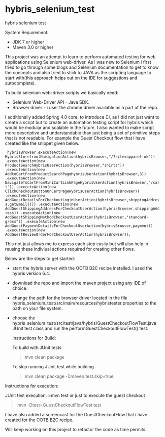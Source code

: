 # hybris_selenium_test
hybris selenium test

System Requirement:
- JDK 7 or higher
- Maven 3.0 or higher


This project was an attempt to learn to perform automated testing for web applications using Selenium web-driver. As I was new to Selenium
i first tried to go through some blogs and Selenium documentation to get to know the concepts and also tried to stick to JAVA as the scripting
language to start with(this approach helps out on the IDE for suggestions and autocomplete).

To build selenium web-driver scripts we basically need:
- Selenium Web-Driver API - Java SDK.
- Browser driver - i user the chrome driver available as a part of the repo.

I additionally added Spring 4.0 core, to introduce DI, as I did not just want to create a script but to create an automation testing script for hybris which would be modular and scalable in the future. I also wanted to make script more descriptive and understandable than just being a set of primitive steps that is not readable. For example the Guest Checkout flow that i have created like the snippet given below.

 ` hybrisBrowser.executeAction(new HybrisStorefrontNavigationAction(hybrisBrowser,"/?site=apparel-uk"))
        .executeAction(new ProductSearchHybrisUserAction(hybrisBrowser,"shirts"))
        .executeAction(new AddtoCartFromProductSearchPageHybrisUserAction(hybrisBrowser,3))
        .executeAction(new NavigateToCartFromMiniCartLinkPageHybrisUserAction(hybrisBrowser,"/cart"))
        .executeAction(new ClickCheckoutButtonOnCartPageHybrisUserAction(hybrisBrowser))
        .executeAction(new AddGuestDetailsForCheckoutLoginUserAction(hybrisBrowser,shippingAddress.getEmail()))
        .executeAction(new AddGuestShippingAddressForCheckoutUserAction(hybrisBrowser,shippingAddress))
        .executeAction(new AddGuestShippingMethodCheckoutUserAction(hybrisBrowser,"standard-gross"))
        .executeAction(new AddGuestPaymentDetailsForCheckoutUserAction(hybrisBrowser,payment))
        .executeAction(new AddGuestReviewOrderForCheckoutUserAction(hybrisBrowser));`
	
This not just allows me to express each step easily but will also help in reusing these indiviual actions required for creating other flows.

Below are the steps to get started:
- start the hybris server with the OOTB B2C recipe installed. I used the hybris version 6.4.
- download the repo and import the maven project using any IDE of choice.
- change the path for the browser driver located in the file hybris_selenium_test/src/main/resources/hybristester.properties to the path on your 
  file system.
- choose the hybris_selenium_test/src/test/java/hybris/GuestCheckoutFlowTest.java JUnit test class and run the performGuestCheckoutFlowTest()
  test.
  
  
  Instructions for Build:
	
	To build with JUnit tests: 
	 >mvn clean package

	To skip running JUnit test while building 
	>mvn clean package -Dmaven.test.skip=true
	
Instructions for execution:

JUnit test execution:
	>mvn test
  or just to execute the guest checkout
  >mvn -Dtest=GuestCheckoutFlowTest test

  
  I have also added a screencast for the GuestCheckoutFlow that i have created for the OOTB B2C recipe. 
  
  Will keep working on this project to refactor the code as time permits.
